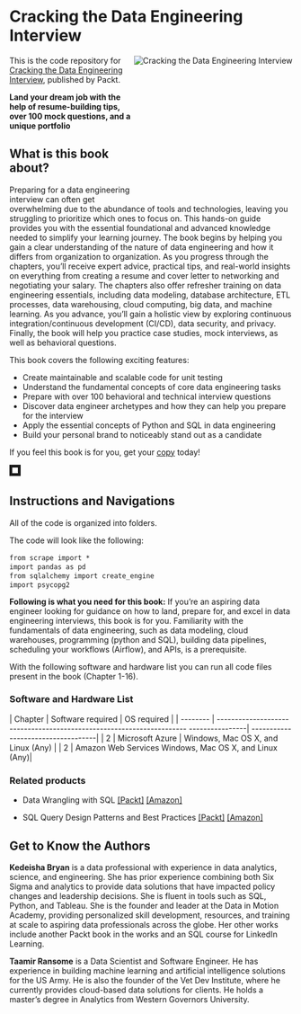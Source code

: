 # Cracking the Data Engineering Interview	

<a href="https://www.amazon.com/Cracking-Data-Engineering-Interview-resume-building/dp/1837630771"><img src="https://m.media-amazon.com/images/I/71FddpHj+dL._SY466_.jpg" alt="Cracking the Data Engineering Interview" height="256px" align="right"></a>

This is the code repository for [Cracking the Data Engineering Interview](https://m.media-amazon.com/images/I/71FddpHj+dL._SY466_.jpg), published by Packt.

**Land your dream job with the help of resume-building tips, over 100 mock questions, and a unique portfolio**

## What is this book about?
Preparing for a data engineering interview can often get overwhelming due to the abundance of tools and technologies, leaving you struggling to prioritize which ones to focus on. This hands-on guide provides you with the essential foundational and advanced knowledge needed to simplify your learning journey.
The book begins by helping you gain a clear understanding of the nature of data engineering and how it differs from organization to organization. As you progress through the chapters, you’ll receive expert advice, practical tips, and real-world insights on everything from creating a resume and cover letter to networking and negotiating your salary. The chapters also offer refresher training on data engineering essentials, including data modeling, database architecture, ETL processes, data warehousing, cloud computing, big data, and machine learning. As you advance, you’ll gain a holistic view by exploring continuous integration/continuous development (CI/CD), data security, and privacy. Finally, the book will help you practice case studies, mock interviews, as well as behavioral questions.

This book covers the following exciting features: 
* Create maintainable and scalable code for unit testing
* Understand the fundamental concepts of core data engineering tasks
* Prepare with over 100 behavioral and technical interview questions
* Discover data engineer archetypes and how they can help you prepare for the interview
* Apply the essential concepts of Python and SQL in data engineering
* Build your personal brand to noticeably stand out as a candidate

If you feel this book is for you, get your [copy](https://www.amazon.com/dp/1837630771) today!

<a href="https://www.packtpub.com/?utm_source=github&utm_medium=banner&utm_campaign=GitHubBanner"><img src="https://raw.githubusercontent.com/PacktPublishing/GitHub/master/GitHub.png" alt="https://www.packtpub.com/" border="5" /></a>

## Instructions and Navigations
All of the code is organized into folders.

The code will look like the following:
```
from scrape import *
import pandas as pd
from sqlalchemy import create_engine
import psycopg2
```

**Following is what you need for this book:**
If you’re an aspiring data engineer looking for guidance on how to land, prepare for, and excel in data engineering interviews, this book is for you. Familiarity with the fundamentals of data engineering, such as data modeling, cloud warehouses, programming (python and SQL), building data pipelines, scheduling your workflows (Airflow), and APIs, is a prerequisite.	

With the following software and hardware list you can run all code files present in the book (Chapter 1-16).

### Software and Hardware List

| Chapter  | Software required                                                                    | OS required                        |
| -------- | --------------------------------------------------------------------- ----------------| -----------------------------------|
|  2		   |   					Microsoft Azure		                                            			  | Windows, Mac OS X, and Linux (Any) |
|   2      | Amazon Web Services  																					            Windows, Mac OS X, and Linux (Any)|

### Related products <Other books you may enjoy>
* Data Wrangling with SQL [[Packt]](https://www.packtpub.com/product/data-wrangling-with-sql/9781837630028) [[Amazon]](https://www.amazon.com/dp/183763002X)

* SQL Query Design Patterns and Best Practices [[Packt]](https://www.packtpub.com/product/sql-query-design-patterns-and-best-practices/9781837633289) [[Amazon]](https://www.amazon.com/dp/1837633282)

## Get to Know the Authors
**Kedeisha Bryan** is a data professional with experience in data analytics, science, and engineering. She has prior experience combining both Six Sigma and analytics to provide data solutions that have impacted policy changes and leadership decisions. She is fluent in tools such as SQL, Python, and Tableau.
She is the founder and leader at the Data in Motion Academy, providing personalized skill development, resources, and training at scale to aspiring data professionals across the globe. Her other works include another Packt book in the works and an SQL course for LinkedIn Learning.

**Taamir Ransome** is a Data Scientist and Software Engineer. He has experience in building machine learning and artificial intelligence solutions for the US Army. He is also the founder of the Vet Dev Institute, where he currently provides cloud-based data solutions for clients. He holds a master’s degree in Analytics from Western Governors University.

